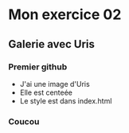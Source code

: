 # Mon exercice 02

## Galerie avec Uris

### Premier github

- J'ai une image d'Uris
- Elle est centeée
- Le style est dans index.html

### Coucou
